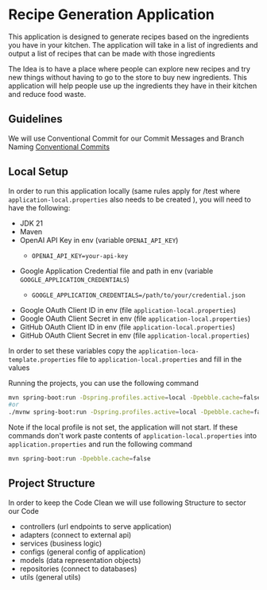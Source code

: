 # Recipe Generation Application

This application is designed to generate recipes based on the ingredients you have in your kitchen. The application will take in a list of ingredients and output a list of recipes that can be made with those ingredients

The Idea is to have a place where people can explore new recipes and try new things without having to go to the store to buy new ingredients. This application will help people use up the ingredients they have in their kitchen and reduce food waste.
## Guidelines
We will use Conventional Commit for our Commit Messages and Branch Naming
[Conventional Commits](https://www.conventionalcommits.org/en/v1.0.0/)

## Local Setup

In order to run this application locally (same rules apply for /test where `application-local.properties` also needs to be created ),
you will need to have the following:
* JDK 21
* Maven
* OpenAI API Key in env (variable `OPENAI_API_KEY`)
  * ```
    OPENAI_API_KEY=your-api-key
    ```
* Google Application Credential file and path in env (variable `GOOGLE_APPLICATION_CREDENTIALS`)
  * ```
    GOOGLE_APPLICATION_CREDENTIALS=/path/to/your/credential.json 
    ```
* Google OAuth Client ID in env (file `application-local.properties`)
* Google OAuth Client Secret in env (file `application-local.properties`)
* GitHub OAuth Client ID in env (file `application-local.properties`)
* GitHub OAuth Client Secret in env (file `application-local.properties`)


In order to set these variables copy the `application-loca-template.properties` file to `application-local.properties` and fill in the values

Running the projects, you can use the following command
```zsh
mvn spring-boot:run -Dspring.profiles.active=local -Dpebble.cache=false
#or
./mvnw spring-boot:run -Dspring.profiles.active=local -Dpebble.cache=false
```
Note if the local profile is not set, the application will not start. If these commands don't work paste contents of `application-local.properties` into `application.properties` and run the following command
```zsh
mvn spring-boot:run -Dpebble.cache=false
```

## Project Structure
In order to keep the Code Clean we will use following Structure to sector our Code

* controllers (url endpoints to serve application)
* adapters (connect to external api)
* services (business logic)
* configs (general config of application)
* models (data representation objects)
* repositories (connect to databases)
* utils (general utils)